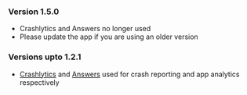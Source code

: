 ### Version 1.5.0

* Crashlytics and Answers no longer used
* Please update the app if you are using an older version

### Versions upto 1.2.1

* [Crashlytics](https://get.fabric.io/crashlytics) and [Answers](https://get.fabric.io/answers) used for crash reporting and app analytics respectively
